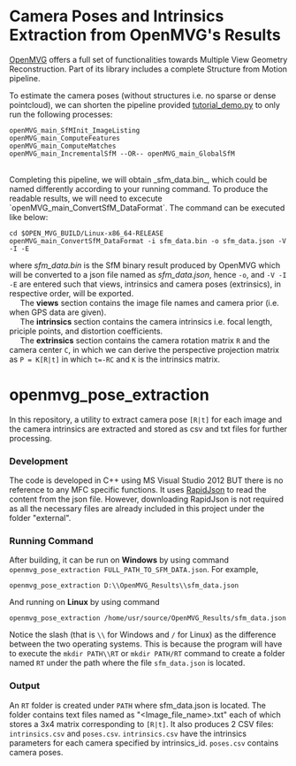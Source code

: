 # Camera Poses and Intrinsics Extraction from OpenMVG's Results

[OpenMVG](https://github.com/openMVG/openMVG) offers a full set of functionalities towards Multiple View Geometry Reconstruction. Part of its library includes a complete Structure from Motion pipeline.<br>

To estimate the camera poses (without structures i.e. no sparse or dense pointcloud), we can shorten the pipeline provided [tutorial_demo.py](https://github.com/openMVG/openMVG/blob/master/src/software/SfM/tutorial_demo.py.in) to only run the following processes: <br>

```
openMVG_main_SfMInit_ImageListing
openMVG_main_ComputeFeatures
openMVG_main_ComputeMatches
openMVG_main_IncrementalSfM --OR-- openMVG_main_GlobalSfM

```
<br>
Completing this pipeline, we will obtain _sfm_data.bin_, which could be named differently according to your running command. To produce the readable results, we will need to excecute `openMVG_main_ConvertSfM_DataFormat`. The command can be executed like below:<br>

```
cd $OPEN_MVG_BUILD/Linux-x86_64-RELEASE
openMVG_main_ConvertSfM_DataFormat -i sfm_data.bin -o sfm_data.json -V -I -E

```

where _sfm_data.bin_ is the SfM binary result produced by OpenMVG which will be converted to a json file named as _sfm_data.json_, hence `-o`, and `-V -I -E` are entered such that views, intrinsics and camera poses (extrinsics), in respective order, will be exported. 
<br>
&nbsp;&nbsp;&nbsp;&nbsp;&nbsp;The __views__ section contains the image file names and camera prior (i.e. when GPS data are given).<br>
&nbsp;&nbsp;&nbsp;&nbsp;&nbsp;The __intrinsics__ section contains the camera intrinsics i.e. focal length, priciple points, and distortion coefficients.<br>
&nbsp;&nbsp;&nbsp;&nbsp;&nbsp;The __extrinsics__ section contains the camera rotation matrix `R` and the camera center `C`, in which we can derive the perspective projection matrix as `P = K[R|t]` in which `t=-RC` and `K` is the intrinsics matrix.
<br>

# openmvg_pose_extraction

In this repository, a utility to extract camera pose `[R|t]` for each image and the camera intrinsics are extracted and stored as csv and txt files for further processing.<br>

### Development
The code is developed in C++ using MS Visual Studio 2012 BUT there is no reference to any MFC specific functions. It uses [RapidJson](http://rapidjson.org/) to read the content from the json file. However, downloading RapidJson is not required as all the necessary files are already included in this project under the folder "external".<br>

### Running Command
After building, it can be run on __Windows__ by using command
`openmvg_pose_extraction FULL_PATH_TO_SFM_DATA.json`. For example, <br>
```
openmvg_pose_extraction D:\\OpenMVG_Results\\sfm_data.json

```
And running on __Linux__ by using command <br>
```
openmvg_pose_extraction /home/usr/source/OpenMVG_Results/sfm_data.json

```
Notice the slash (that is `\\` for Windows and `/` for Linux) as the difference between the two operating systems. This is because the program will have to execute the `mkdir PATH\\RT` or `mkdir PATH/RT` command to create a folder named `RT` under the path where the file `sfm_data.json` is located.

### Output
An `RT` folder is created under `PATH` where sfm_data.json is located. The folder contains text files named as "<Image_file_name>.txt" each of which stores a 3x4 matrix corresponding to `[R|t]`. It also produces 2 CSV files: `intrinsics.csv` and `poses.csv`. `intrinsics.csv` have the intrinsics parameters for each camera specified by intrinsics_id. `poses.csv` contains camera poses.
